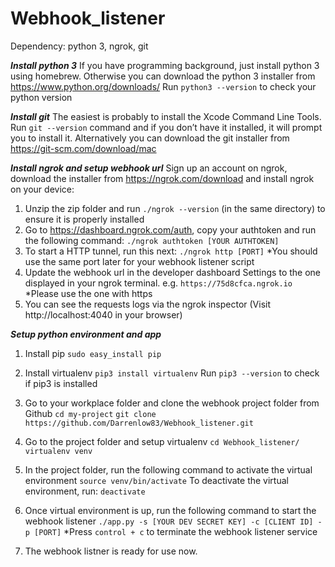 # Webhook_listener

Dependency: python 3, ngrok, git

***Install python 3***
If you have programming background, just install python 3 using homebrew. Otherwise you can download the python 3 installer from https://www.python.org/downloads/
Run `python3 --version` to check your python version

***Install git***
The easiest is probably to install the Xcode Command Line Tools. Run `git --version` command and if you don’t have it installed, it will prompt you to install it. Alternatively you can download the git installer from https://git-scm.com/download/mac

***Install ngrok and setup webhook url***
Sign up an account on ngrok, download the installer from https://ngrok.com/download and install ngrok on your device:
1. Unzip the zip folder and run `./ngrok --version` (in the same directory) to ensure it is properly installed
2. Go to https://dashboard.ngrok.com/auth, copy your authtoken and run the following command:
`./ngrok authtoken [YOUR AUTHTOKEN]`
3. To start a HTTP tunnel, run this next:
`./ngrok http [PORT]`
*You should use the same port later for your webhook listener script
4. Update the webhook url in the developer dashboard Settings to the one displayed in your ngrok terminal. e.g.
`https://75d8cfca.ngrok.io`
*Please use the one with https
5. You can see the requests logs via the ngrok inspector (Visit http://localhost:4040 in your browser)

***Setup python environment and app***

1. Install pip 
`sudo easy_install pip`

2. Install virtualenv
`pip3 install virtualenv`
Run `pip3 --version` to check if pip3 is installed

3. Go to your workplace folder and clone the webhook project folder from Github
`cd my-project`
`git clone https://github.com/Darrenlow83/Webhook_listener.git`

4. Go to the project folder and setup virtualenv 
`cd Webhook_listener/`
`virtualenv venv`

5. In the project folder, run the following command to activate the virtual environment
`source venv/bin/activate`
To deactivate the virtual environment, run:
`deactivate`

6. Once virtual environment is up, run the following command to start the webhook listener
`./app.py -s [YOUR DEV SECRET KEY] -c [CLIENT ID] -p [PORT]`
*Press `control + c` to terminate the webhook listener service

7. The webhook listner is ready for use now.
